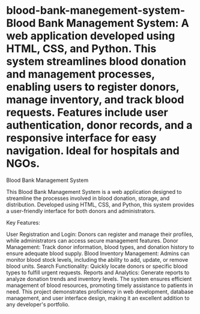 # blood-bank-manegement-system-Blood Bank Management System: A web application developed using HTML, CSS, and Python. This system streamlines blood donation and management processes, enabling users to register donors, manage inventory, and track blood requests. Features include user authentication, donor records, and a responsive interface for easy navigation. Ideal for hospitals and NGOs.
Blood Bank Management System

This Blood Bank Management System is a web application designed to streamline the processes involved in blood donation, storage, and distribution. Developed using HTML, CSS, and Python, this system provides a user-friendly interface for both donors and administrators.

Key Features:

User Registration and Login: Donors can register and manage their profiles, while administrators can access secure management features.
Donor Management: Track donor information, blood types, and donation history to ensure adequate blood supply.
Blood Inventory Management: Admins can monitor blood stock levels, including the ability to add, update, or remove blood units.
Search Functionality: Quickly locate donors or specific blood types to fulfill urgent requests.
Reports and Analytics: Generate reports to analyze donation trends and inventory levels.
The system ensures efficient management of blood resources, promoting timely assistance to patients in need. This project demonstrates proficiency in web development, database management, and user interface design, making it an excellent addition to any developer's portfolio.
